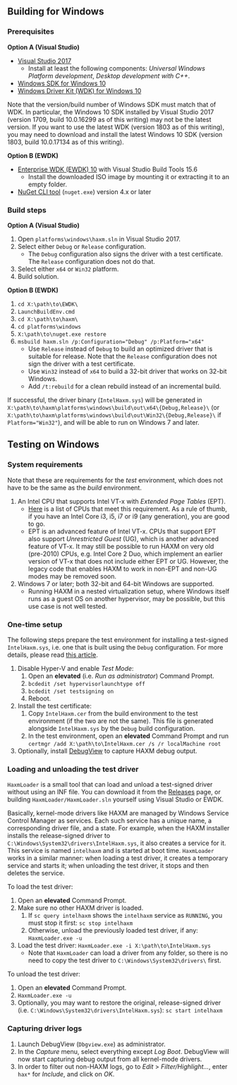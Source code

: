 ## Building for Windows
### Prerequisites

**Option A (Visual Studio)**
* [Visual Studio 2017][visualstudio]
  * Install at least the following components:
_Universal Windows Platform development_, _Desktop development with C++_.
* [Windows SDK for Windows 10][sdk10]
* [Windows Driver Kit (WDK) for Windows 10][wdk10]

Note that the version/build number of Windows SDK must match that of WDK.
In particular, the Windows 10 SDK installed by Visual Studio 2017 (version 1709,
build 10.0.16299 as of this writing) may not be the latest version. If you want
to use the latest WDK (version 1803 as of this writing), you may need to
download and install the latest Windows 10 SDK (version 1803, build 10.0.17134
as of this writing).

**Option B (EWDK)**
* [Enterprise WDK (EWDK) 10][ewdk10] with Visual Studio Build Tools 15.6
  * Install the downloaded ISO image by mounting it or extracting it to an empty
folder.
* [NuGet CLI tool][nuget] (`nuget.exe`) version 4.x or later

### Build steps
**Option A (Visual Studio)**
1. Open `platforms\windows\haxm.sln` in Visual Studio 2017.
1. Select either `Debug` or `Release` configuration.
   * The `Debug` configuration also signs the driver with a test certificate.
The `Release` configuration does not do that.
1. Select either `x64` or `Win32` platform.
1. Build solution.

**Option B (EWDK)**
1. `cd X:\path\to\EWDK\`
1. `LaunchBuildEnv.cmd`
1. `cd X:\path\to\haxm\`
1. `cd platforms\windows`
1. `X:\path\to\nuget.exe restore`
1. `msbuild haxm.sln /p:Configuration="Debug" /p:Platform="x64"`
   * Use `Release` instead of `Debug` to build an optimized driver that is
suitable for release. Note that the `Release` configuration does not sign the
driver with a test certificate.
   * Use `Win32` instead of `x64` to build a 32-bit driver that works on 32-bit
Windows.
   * Add `/t:rebuild` for a clean rebuild instead of an incremental build.

If successful, the driver binary (`IntelHaxm.sys`) will be generated in
`X:\path\to\haxm\platforms\windows\build\out\x64\{Debug,Release}\` (or
`X:\path\to\haxm\platforms\windows\build\out\Win32\{Debug,Release}\` if
`Platform="Win32"`), and will be able to run on Windows 7 and later.

## Testing on Windows
### System requirements
Note that these are requirements for the _test_ environment, which does not
have to be the same as the _build_ environment.

1. An Intel CPU that supports Intel VT-x with _Extended Page Tables_ (EPT).
   * [Here][intel-ept-cpus] is a list of CPUs that meet this requirement. As a
rule of thumb, if you have an Intel Core i3, i5, i7 or i9 (any generation), you
are good to go.
   * EPT is an advanced feature of Intel VT-x. CPUs that support EPT also
support _Unrestricted Guest_ (UG), which is another advanced feature of VT-x.
It may still be possible to run HAXM on very old (pre-2010) CPUs, e.g.
Intel Core 2 Duo, which implement an earlier version of VT-x that does not
include either EPT or UG. However, the legacy code that enables HAXM to work in
non-EPT and non-UG modes may be removed soon.
1. Windows 7 or later; both 32-bit and 64-bit Windows are supported.
   * Running HAXM in a nested virtualization setup, where Windows itself runs as
a guest OS on another hypervisor, may be possible, but this use case is not well
tested.

### One-time setup
The following steps prepare the test environment for installing a test-signed
`IntelHaxm.sys`, i.e. one that is built using the `Debug` configuration. For
more details, please read [this article][windows-test-driver-install].

1. Disable Hyper-V and enable _Test Mode_:
   1. Open an **elevated** (i.e. _Run as administrator_) Command Prompt.
   1. `bcdedit /set hypervisorlaunchtype off`
   1. `bcdedit /set testsigning on`
   1. Reboot.
1. Install the test certificate:
   1. Copy `IntelHaxm.cer` from the build environment to the test environment
(if the two are not the same). This file is generated alongside `IntelHaxm.sys`
by the `Debug` build configuration.
   1. In the test environment, open an **elevated** Command Prompt and run
`certmgr /add X:\path\to\IntelHaxm.cer /s /r localMachine root`
1. Optionally, install [DebugView][debugview] to capture HAXM debug output.

### Loading and unloading the test driver
`HaxmLoader` is a small tool that can load and unload a test-signed driver
without using an INF file. You can download it from the
[Releases][github-haxm-releases] page, or building `HaxmLoader/HaxmLoader.sln`
yourself using Visual Studio or EWDK.

Basically, kernel-mode drivers like HAXM are managed by Windows Service Control
Manager as services. Each such service has a unique name, a corresponding driver
file, and a state. For example, when the HAXM installer installs the
release-signed driver to `C:\Windows\System32\drivers\IntelHaxm.sys`, it also
creates a service for it. This service is named `intelhaxm` and is started at
boot time. `HaxmLoader` works in a similar manner: when loading a test driver,
it creates a temporary service and starts it; when unloading the test driver, it
stops and then deletes the service. 

To load the test driver:
1. Open an **elevated** Command Prompt.
1. Make sure no other HAXM driver is loaded.
   1. If `sc query intelhaxm` shows the `intelhaxm` service as `RUNNING`, you
must stop it first: `sc stop intelhaxm`
   1. Otherwise, unload the previously loaded test driver, if any:
`HaxmLoader.exe -u`
1. Load the test driver: `HaxmLoader.exe -i X:\path\to\IntelHaxm.sys`
   * Note that `HaxmLoader` can load a driver from any folder, so there is no
need to copy the test driver to `C:\Windows\System32\drivers\` first.

To unload the test driver:
1. Open an **elevated** Command Prompt.
1. `HaxmLoader.exe -u`
1. Optionally, you may want to restore the original, release-signed driver
(i.e. `C:\Windows\System32\drivers\IntelHaxm.sys`): `sc start intelhaxm`

### Capturing driver logs
1. Launch DebugView (`Dbgview.exe`) as administrator.
1. In the _Capture_ menu, select everything except _Log Boot_. DebugView will
now start capturing debug output from all kernel-mode drivers.
1. In order to filter out non-HAXM logs, go to _Edit_ > _Filter/Highlight..._,
enter `hax*` for _Include_, and click on _OK_.

[visualstudio]: https://www.visualstudio.com/downloads/
[ewdk10]: https://docs.microsoft.com/en-us/windows-hardware/drivers/develop/using-the-enterprise-wdk
[sdk10]: https://developer.microsoft.com/en-us/windows/downloads/windows-10-sdk
[wdk10]: https://docs.microsoft.com/en-us/windows-hardware/drivers/download-the-wdk
[nuget]: https://www.nuget.org/downloads
[intel-ept-cpus]: https://ark.intel.com/Search/FeatureFilter?productType=processors&ExtendedPageTables=true
[windows-test-driver-install]: https://docs.microsoft.com/en-us/windows-hardware/drivers/install/installing-test-signed-driver-packages
[debugview]: https://docs.microsoft.com/en-us/sysinternals/downloads/debugview
[github-haxm-releases]: https://github.com/intel/haxm/releases
